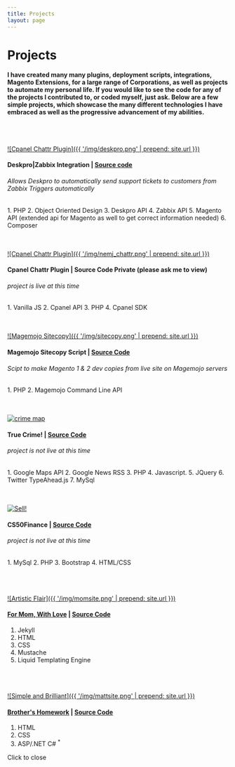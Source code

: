 ```yaml
---
title: Projects
layout: page
---
```


# Projects

#### I have created many many plugins, deployment scripts, integrations, Magento Extensions, for a large range of Corporations, as well as projects to automate my personal life. If you would like to see the code for any of the projects I contributed to, or coded myself, just ask. Below are a few simple projects, which showcase the many different technologies I have embraced as well as the progressive advancement of my abilities.

<br /><br />

<a class='trigger' href="http://djfordz.com/img/deskpro.png">![Cpanel Chattr Plugin]({{ '/img/deskpro.png' | prepend: site.url }})</a>

#### Deskpro|Zabbix Integration | [Source code](https://github.com/djfordz/Deskpro_ZabbixAlerts/)
<h6>Allows Deskpro to automatically send support tickets to customers from Zabbix Triggers automatically</h6>
1. PHP
2. Object Oriented Design
3. Deskpro API
4. Zabbix API
5. Magento API (extended api for Magento as well to get correct information needed) 
6. Composer
<br /><br /><br />

<a class='trigger' href="http://djfordz.com/img/nemj_chattr.png">![Cpanel Chattr Plugin]({{ '/img/nemj_chattr.png' | prepend: site.url }})</a>

#### Cpanel Chattr Plugin | Source Code Private (please ask me to view)
<h6>project is live at this time</h6>
1. Vanilla JS
2. Cpanel API
3. PHP
4. Cpanel SDK
<br /><br /><br />

<a class='trigger' href="http://djfordz/img/sitecopy.png">![Magemojo Sitecopy]({{ '/img/sitecopy.png' | prepend: site.url }})</a>

#### Magemojo Sitecopy Script | [Source Code](https://github.com/djfordz/php_scripts/master/sitecopy)
<h6>Scipt to make Magento 1 & 2 dev copies from live site on Magemojo servers</h6>
1. PHP
2. Magemojo Command Line API
<br /><br /><br />

<a class='trigger' href="https://cloud.githubusercontent.com/assets/5413221/8270533/ccc4d2b4-17a7-11e5-9d87-a55cc8e877d6.png">![crime map](https://cloud.githubusercontent.com/assets/5413221/8270533/ccc4d2b4-17a7-11e5-9d87-a55cc8e877d6.png)</a>

#### True Crime! | [Source Code](https://github.com/djfordz/cs50_psets/tree/master/pset8)
<h6>project is not live at this time</h6>
1. Google Maps API
2. Google News RSS 
3. PHP
4. Javascript.
5. JQuery
6. Twitter TypeAhead.js
7. MySql
<br /><br /><br />

<a class='trigger' href='https://cloud.githubusercontent.com/assets/5413221/8270529/b2f24ea2-17a7-11e5-95ec-4f192f04e558.png'>![Sell!](https://cloud.githubusercontent.com/assets/5413221/8270529/b2f24ea2-17a7-11e5-95ec-4f192f04e558.png)</a>

#### CS50Finance | [Source Code](https://github.com/djfordz/cs50_psets/tree/master/pset7)
<h6>project is not live at this time</h6> 
1. MySql
2. PHP
3. Bootstrap
4. HTML/CSS
<br /><br /><br /><br />

<a href='http://christineford.org' target='_blank'>![Artistic Flair]({{ '/img/momsite.png' | prepend: site.url }})</a>

#### [For Mom, With Love](http://christineford.org) | [Source Code](https://github.com/djfordz/christineford.org)

1. Jekyll
2. HTML
3. CSS
4. Mustache
5. Liquid Templating Engine
<br /><br /><br /><br />

<a href='http://djfordz.com/matt' target='_blank'>![Simple and Brilliant]({{ '/img/mattsite.png' | prepend: site.url }})</a>

#### [Brother's Homework](http://djfordz.com/matt) | [Source Code](https://github.com/djfordz/matt)

1. HTML
2. CSS
3. ASP/.NET C# <sup>*</sup>

<div id="lightbox">
    <p>Click to close</p>
    <div id="content">
    </div>
</div>
